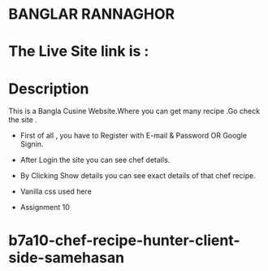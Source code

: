 # BANGLAR RANNAGHOR
# The  Live Site link is : 
# Description
This is a Bangla Cusine Website.Where you can get many recipe .Go check the site .

* First of all , you have to Register with E-mail & Password OR Google Signin.
* After Login the site you can see chef details.
* By Clicking Show details you can see exact details of that chef recipe.


* Vanilla css used here
* Assignment 10

# b7a10-chef-recipe-hunter-client-side-samehasan
